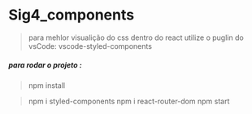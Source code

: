 # Sig4_components
> para mehlor visualição do css dentro do react utilize o puglin do vsCode: 
> vscode-styled-components
##### para rodar o projeto :
> npm install

> npm i styled-components
> npm i react-router-dom
> npm start
